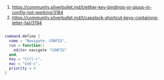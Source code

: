
1. https://community.silverbullet.md/t/either-key-bindings-or-plugs-in-config-not-working/3184
2. https://community.silverbullet.md/t/capslock-shortcut-keys-containing-letter-fail/3194

```space-lua

```

```lua
command.define {
  name = "Navigate: CONFIG",
  run = function()
    editor.navigate "CONFIG"
  end,
  key = "Ctrl-c",
  mac = "Cmd-c",
  priority = 0
}
```